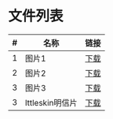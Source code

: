 <!--
 * @Date: 2023-09-24 19:10:04
 * @LastEditors: Please set LastEditors
 * @LastEditTime: 2023-10-11 21:03:43
 * @FilePath: \undefinedd:\img\picture\list.md
-->
# 文件列表

| #   | 名称                                  | 链接                                  |
| --- | ------------------------------------- | ------------------------------------- |
| 1   | 图片1                                | [下载](../ico.png) |
| 2   | 图片2                                | [下载](./2.jpg) |
| 3   | 图片3                                | [下载](./3.png) |
| 3   | lttleskin明信片                                | [下载](./4.jpg) |
